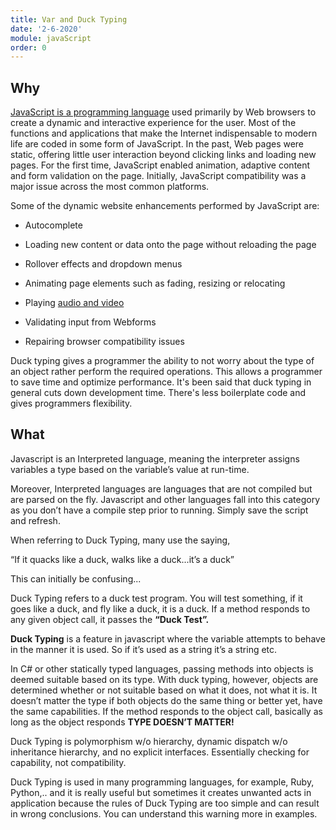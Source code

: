 ```yaml
---
title: Var and Duck Typing
date: '2-6-2020'
module: javaScript
order: 0
---
```


## Why

[JavaScript is a programming language](https://www.fraudlabspro.com/resources/tutorials/add-fraudlabs-pro-agent-javascript-bigcommerce/) used primarily by Web browsers to create a dynamic and interactive experience for the user. Most of the functions and applications that make the Internet indispensable to modern life are coded in some form of JavaScript. In the past, Web pages were static, offering little user interaction beyond clicking links and loading new pages. For the first time, JavaScript enabled animation, adaptive content and form validation on the page. Initially, JavaScript compatibility was a major issue across the most common platforms.

Some of the dynamic website enhancements performed by JavaScript are:

* Autocomplete

* Loading new content or data onto the page without reloading the page

* Rollover effects and dropdown menus

* Animating page elements such as fading, resizing or relocating

* Playing [audio and video](https://www.bigcommerce.com/blog/product-video-marketing-examples/)

* Validating input from Webforms

* Repairing browser compatibility issues

Duck typing gives a programmer the ability to not worry about the type of an object rather perform the required operations. This allows a programmer to save time and optimize performance. It's been said that duck typing in general cuts down development time. There's less boilerplate code and gives programmers flexibility.

## What

Javascript is an Interpreted language, meaning the interpreter assigns variables a type based on the variable’s value at run-time.

Moreover, Interpreted languages are languages that are not compiled but are parsed on the fly.  Javascript and other languages fall into this category as you don’t have a compile step prior to running.  Simply save the script and refresh.

When referring to Duck Typing, many use the saying,

“If it quacks like a duck, walks like a duck...it’s a duck”

This can initially be confusing...

Duck Typing refers to a duck test program. You will test something, if it goes like a duck, and fly like a duck, it is a duck. If a method responds to any given object call, it passes the **“Duck Test”.**

**Duck Typing** is a feature in javascript where the variable attempts to behave in the manner it is used.  So if it’s used as a string it’s a string etc.

In C# or other statically typed languages, passing methods into objects is deemed suitable based on its type. With duck typing, however, objects are determined whether or not suitable based on what it does, not what it is. It doesn’t matter the type if both objects do the same thing or better yet, have the same capabilities. If the method responds to the object call, basically as long as the object responds **TYPE DOESN’T MATTER!**

Duck Typing is polymorphism w/o hierarchy, dynamic dispatch w/o inheritance hierarchy, and no explicit interfaces. Essentially checking for capability, not compatibility.  

Duck Typing is used in many programming languages, for example,  Ruby, Python,.. and it is really useful but sometimes it creates unwanted acts in application because the rules of  Duck Typing are too simple and can result in wrong conclusions. You can understand this warning more in examples.
